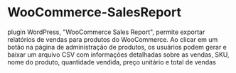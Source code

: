# WooCommerce-SalesReport
plugin WordPress, "WooCommerce Sales Report", permite exportar relatórios de vendas para produtos do WooCommerce. Ao clicar em um botão na página de administração de produtos, os usuários podem gerar e baixar um arquivo CSV com informações detalhadas sobre as vendas, SKU, nome do produto, quantidade vendida, preço unitário e total de vendas
